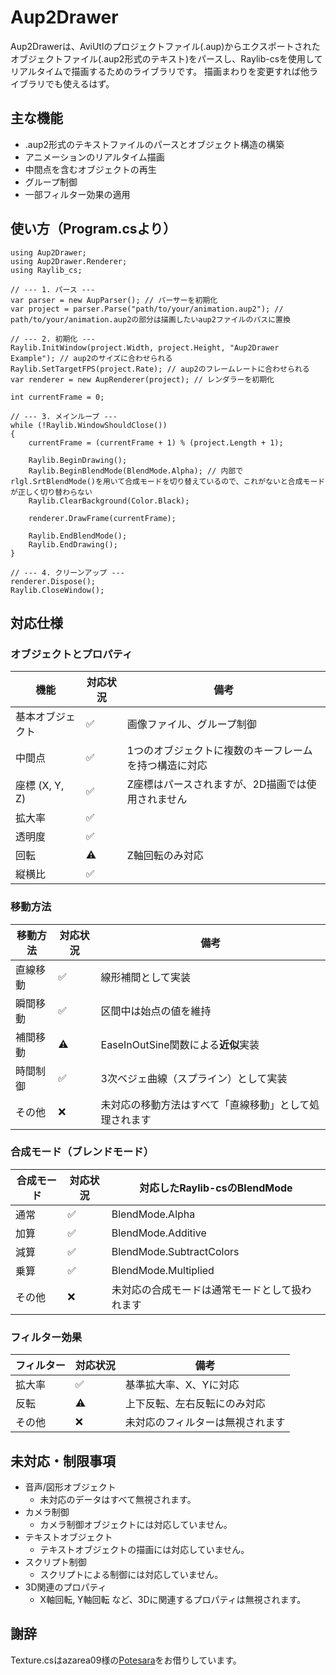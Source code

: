 # Aup2Drawer
Aup2Drawerは、AviUtlのプロジェクトファイル(.aup)からエクスポートされたオブジェクトファイル(.aup2形式のテキスト)をパースし、Raylib-csを使用してリアルタイムで描画するためのライブラリです。
描画まわりを変更すれば他ライブラリでも使えるはず。
## 主な機能
* .aup2形式のテキストファイルのパースとオブジェクト構造の構築
* アニメーションのリアルタイム描画
* 中間点を含むオブジェクトの再生
* グループ制御
* 一部フィルター効果の適用
## 使い方（Program.csより）
```
using Aup2Drawer;
using Aup2Drawer.Renderer;
using Raylib_cs;

// --- 1. パース ---
var parser = new AupParser(); // パーサーを初期化
var project = parser.Parse("path/to/your/animation.aup2"); // path/to/your/animation.aup2の部分は描画したいaup2ファイルのパスに置換

// --- 2. 初期化 ---
Raylib.InitWindow(project.Width, project.Height, "Aup2Drawer Example"); // aup2のサイズに合わせられる
Raylib.SetTargetFPS(project.Rate); // aup2のフレームレートに合わせられる
var renderer = new AupRenderer(project); // レンダラーを初期化

int currentFrame = 0;

// --- 3. メインループ ---
while (!Raylib.WindowShouldClose())
{
    currentFrame = (currentFrame + 1) % (project.Length + 1);

    Raylib.BeginDrawing();
    Raylib.BeginBlendMode(BlendMode.Alpha); // 内部でrlgl.SrtBlendMode()を用いて合成モードを切り替えているので、これがないと合成モードが正しく切り替わらない
    Raylib.ClearBackground(Color.Black);

    renderer.DrawFrame(currentFrame);

    Raylib.EndBlendMode();
    Raylib.EndDrawing();
}

// --- 4. クリーンアップ ---
renderer.Dispose();
Raylib.CloseWindow();
```
## 対応仕様
### オブジェクトとプロパティ
機能 | 対応状況 | 備考
--- | --- | ---
基本オブジェクト | ✅ | 画像ファイル、グループ制御
中間点 | ✅ | 1つのオブジェクトに複数のキーフレームを持つ構造に対応
座標 (X, Y, Z) | ✅ | Z座標はパースされますが、2D描画では使用されません
拡大率 | ✅ | 
透明度 | ✅ | 
回転 | ⚠️ | Z軸回転のみ対応
縦横比 | ✅ | 
### 移動方法
移動方法 | 対応状況 | 備考
--- | --- | ---
直線移動 | ✅ | 線形補間として実装
瞬間移動 | ✅ | 区間中は始点の値を維持
補間移動 | ⚠️ | EaseInOutSine関数による**近似**実装
時間制御 | ✅ | 3次ベジェ曲線（スプライン）として実装
その他	 | ❌ | 未対応の移動方法はすべて「直線移動」として処理されます
### 合成モード（ブレンドモード）
合成モード | 対応状況 | 対応したRaylib-csのBlendMode
--- | --- | ---
通常 | ✅ | BlendMode.Alpha
加算 | ✅ | BlendMode.Additive
減算 | ✅ | BlendMode.SubtractColors
乗算 | ✅ | BlendMode.Multiplied
その他 | ❌ | 未対応の合成モードは通常モードとして扱われます
### フィルター効果
フィルター | 対応状況 | 備考
--- | --- | ---
拡大率 | ✅ | 基準拡大率、X、Yに対応
反転 | ⚠️ | 上下反転、左右反転にのみ対応
その他 | ❌ | 未対応のフィルターは無視されます
## 未対応・制限事項
* 音声/図形オブジェクト
  * 未対応のデータはすべて無視されます。
* カメラ制御
  * カメラ制御オブジェクトには対応していません。
* テキストオブジェクト
  * テキストオブジェクトの描画には対応していません。
* スクリプト制御
  * スクリプトによる制御には対応していません。
* 3D関連のプロパティ
  * X軸回転, Y軸回転 など、3Dに関連するプロパティは無視されます。
## 謝辞
Texture.csはazarea09様の[Potesara](https://github.com/azarea09/Potesara/blob/master/Texture.cs)をお借りしています。
